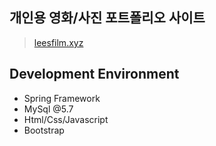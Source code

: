 개인용 영화/사진 포트폴리오 사이트 
----------

>[leesfilm.xyz](http://www.leesfilm.xyz/)

Development Environment
----------
* Spring Framework
* MySql @5.7
* Html/Css/Javascript 
* Bootstrap



